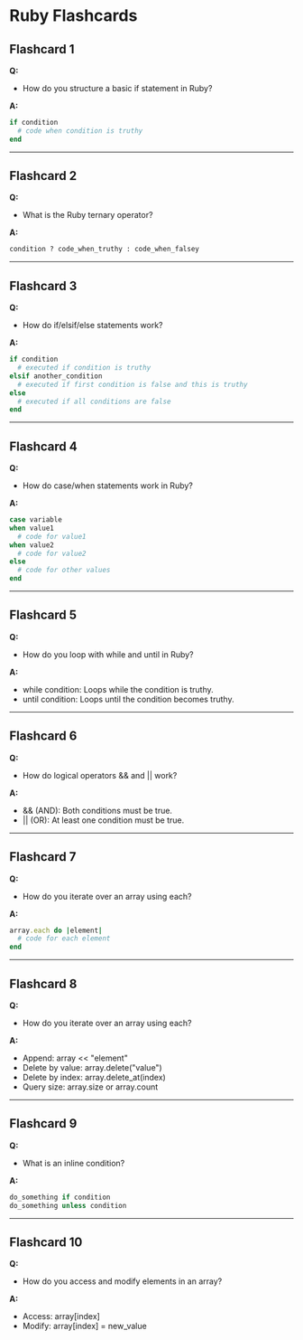 # Ruby Flashcards

## Flashcard 1  
**Q:**  
- How do you structure a basic if statement in Ruby?

**A:**  
```ruby
if condition
  # code when condition is truthy
end
```
---

## Flashcard 2  
**Q:**  
- What is the Ruby ternary operator?

**A:**  
```ruby
condition ? code_when_truthy : code_when_falsey
```
---

## Flashcard 3  
**Q:**  
- How do if/elsif/else statements work?

**A:**  
```ruby
if condition
  # executed if condition is truthy
elsif another_condition
  # executed if first condition is false and this is truthy
else
  # executed if all conditions are false
end
```
---

## Flashcard 4  
**Q:**  
- How do case/when statements work in Ruby?

**A:**  
```ruby
case variable
when value1
  # code for value1
when value2
  # code for value2
else
  # code for other values
end
```
---

## Flashcard 5  
**Q:**  
- How do you loop with while and until in Ruby?

**A:**  
- while condition: Loops while the condition is truthy.
- until condition: Loops until the condition becomes truthy.

---

## Flashcard 6  
**Q:**  
- How do logical operators && and || work?

**A:**  
- && (AND): Both conditions must be true.
- || (OR): At least one condition must be true.

---

## Flashcard 7  
**Q:**  
- How do you iterate over an array using each?

**A:**  
```ruby
array.each do |element|
  # code for each element
end
```

---

## Flashcard 8  
**Q:**  
- How do you iterate over an array using each?

**A:**  
- Append: array << "element"
- Delete by value: array.delete("value")
- Delete by index: array.delete_at(index)
- Query size: array.size or array.count

---

## Flashcard 9  
**Q:**  
- What is an inline condition?

**A:**  
```ruby
do_something if condition  
do_something unless condition  
```
---

## Flashcard 10  
**Q:**  
- How do you access and modify elements in an array?

**A:**  
- Access: array[index]
- Modify: array[index] = new_value
